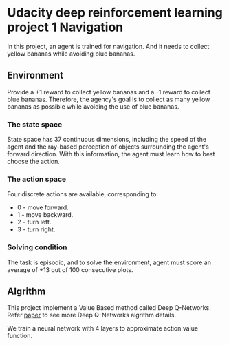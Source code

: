 # Udacity deep reinforcement learning project 1 Navigation
In this project, an agent is trained for navigation. And it needs to collect yellow bananas while avoiding blue bananas.

## Environment
Provide a +1 reward to collect yellow bananas and a -1 reward to collect blue bananas. Therefore, the agency's goal is to collect as many yellow bananas as possible while avoiding the use of blue bananas.

### The state space 
State space has 37 continuous dimensions, including the speed of the agent and the ray-based perception of objects surrounding the agent's forward direction. With this information, the agent must learn how to best choose the action.

### The action space
Four discrete actions are available, corresponding to:

- 0 - move forward.
- 1 - move backward.
- 2 - turn left.
- 3 - turn right.

### Solving condition
The task is episodic, and to solve the environment, agent must score an average of +13 out of 100 consecutive plots.

## Algrithm
This project implement a Value Based method called Deep Q-Networks. Refer [paper](https://storage.googleapis.com/deepmind-media/dqn/DQNNaturePaper.pdf) to see more Deep Q-Networks algrithm details.

We train a neural network with 4 layers to approximate action value function. 
